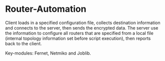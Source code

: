 # Router-Automation
Client loads in a specified configuration file, collects destination information and connects to the server, then sends the encrypted data. 
The server use the information to configure all routers that are specified from a local file (internal topology information set before script execution), 
then reports back to the client. 

Key-modules: Fernet, Netmiko and Joblib.
